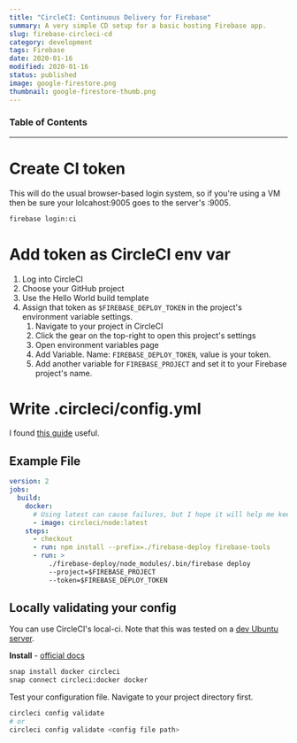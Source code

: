 ```yaml
---
title: "CircleCI: Continuous Delivery for Firebase"
summary: A very simple CD setup for a basic hosting Firebase app.
slug: firebase-circleci-cd
category: development
tags: Firebase
date: 2020-01-16
modified: 2020-01-16
status: published
image: google-firestore.png
thumbnail: google-firestore-thumb.png
---
```


### Table of Contents

---

# Create CI token

This will do the usual browser-based login system, so if you're using a VM then
be sure your lolcahost:9005 goes to the server's <ip>:9005.

```bash
firebase login:ci
```


# Add token as CircleCI env var

1. Log into CircleCI
1. Choose your GitHub project
1. Use the Hello World build template
1. Assign that token as `$FIREBASE_DEPLOY_TOKEN` in the project's environment
   variable settings.
    1. Navigate to your project in CircleCI
    1. Click the gear on the top-right to open this project's settings
    1. Open environment variables page
    1. Add Variable. Name: `FIREBASE_DEPLOY_TOKEN`, value is your token.
    1. Add another variable for `FIREBASE_PROJECT` and set it to your Firebase
				 project's name.


# Write .circleci/config.yml

I found [this guide](https://medium.com/static-void-academy/easy-peasy-ci-cd-w-circleci-282bc85ddcf5)
useful.

## Example File

```yaml
version: 2
jobs:
  build:
    docker:
      # Using latest can cause failures, but I hope it will help me keep up
      - image: circleci/node:latest
    steps:
      - checkout
      - run: npm install --prefix=./firebase-deploy firebase-tools
      - run: >
          ./firebase-deploy/node_modules/.bin/firebase deploy
          --project=$FIREBASE_PROJECT
          --token=$FIREBASE_DEPLOY_TOKEN
```

## Locally validating your config

You can use CircleCI's local-ci. Note that this was tested on a
[dev Ubuntu server](https://github.com/kylep/dev-vm).


**Install** - [official docs](https://circleci.com/docs/2.0/local-cli/#installation)

```bash
snap install docker circleci
snap connect circleci:docker docker
```

Test your configuration file. Navigate to your project directory first.


```bash
circleci config validate
# or
circleci config validate <config file path>
```

